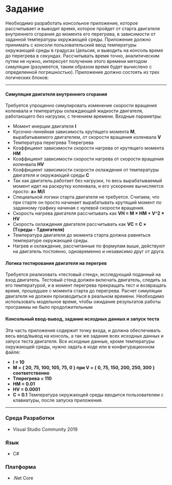 # Задание

Необходимо разработать консольное приложение, которое рассчитывает и выводит время,
которое пройдет от старта двигателя внутреннего сгорания до момента его перегрева, в
зависимости от заданной температуры окружающей среды. Приложение должно принимать с
консоли пользовательский ввод температуры окружающей среды в градусах Цельсия, и выводить
на консоль время до перегрева в секундах. Рассчитывать время точно, аналитическим путем не
нужно, интересует получение этого времени методом симуляции (разумеется, таким образом
время будет вычислено с определенной погрешностью).
Приложение должно состоять из трех логических блоков:
____
#### Симуляция двигателя внутреннего сгорания
Требуется упрощенно симулировать изменение скорости вращения коленвала и температуры
охлаждающей жидкости двигателя, работающего без нагрузки, с течением времени. Входные
параметры:
  + Момент инерции двигателя **I**
  + Кусочно-линейная зависимость крутящего момента **M**, вырабатываемого двигателем, от 
  скорости вращения коленвала **V**
  + Температура перегрева Tперегрева
  + Коэффициент зависимости скорости нагрева от крутящего момента **HM**
  + Коэффициент зависимости скорости нагрева от скорости вращения коленвала **HV**
  + Коэффициент зависимости скорости охлаждения от температуры двигателя и окружающей среды **C** 
  + Так как двигатель работает без нагрузки, то весь вырабатываемый момент идет на раскрутку
коленвала, и его ускорение вычисляется просто: **a= M/I**
  + Специальной логики старта двигателя не требуется. Считаем, что при старте он просто начинает
вырабатывать крутящий момент по заданному графику начиная с нулевой скорости вращения.
  + Скорость нагрева двигателя рассчитывать как **VH = M × HM + V^2 × HV**
  + Скорость охлаждения двигателя рассчитывать как **VC = C × (Tсреды - Тдвигателя)**
  + Температура двигателя до момента старта должна равняться температуре окружающей среды.
  + Нагрев и охлаждение, рассчитанные по формулам выше, действуют на двигатель постоянно,
одновременно и независимо друг от друга.

#### Логика тестирования двигателя на перегрев
Требуется реализовать «тестовый стенд», исследующий поданный на вход двигатель. Тестовый
стенд должен включать двигатель, следить за его температурой, и в момент перегрева
прекращать тест и возвращать время, прошедшее с момента старта до перегрева.
Расчет симуляции двигателя не должен производиться в реальном времени. Необходимо
использовать модельное время, чтобы ожидание результатов работы программы не было
продолжительным

#### Консольный ввод-вывод, задание исходных данных и запуск теста
Эта часть приложения содержит точку входа, и должна обеспечивать весь ввод/вывод на консоль,
а так же задание всех исходных данных и запуск теста двигателя. Все исходные данные, кроме
температуры окружающей среды, нужно задать в коде или в конфигурационном файле:
  + **I = 10**
  + **M = { 20, 75, 100, 105, 75, 0 } при V = { 0, 75, 150, 200, 250, 300 } соответственно**
  + **Tперегрева = 110**
  + **HM = 0.01**
  + **HV = 0.0001**
  + **C = 0.1**
Температура окружающей среды вводится пользователем с клавиатуры, после запуска
приложения.
____
### Среда Разработки

* Visual Studio Community 2019 

### Язык 

* C#

### Платформа
* .Net Core
